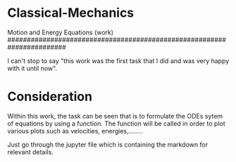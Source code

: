 # Classical-Mechanics
Motion and Energy Equations (work)
#######################################################################

I can't stop to say "this work was the first task that I did and was very happy with it until now". 

# Consideration

Within this work, the task can be seen that is to formulate the ODEs sytem of equations by using a function. 
The function will be called in order to plot various plots such as velocities, energies,........

Just go through the jupyter file which is containing the markdown for relevant details.
